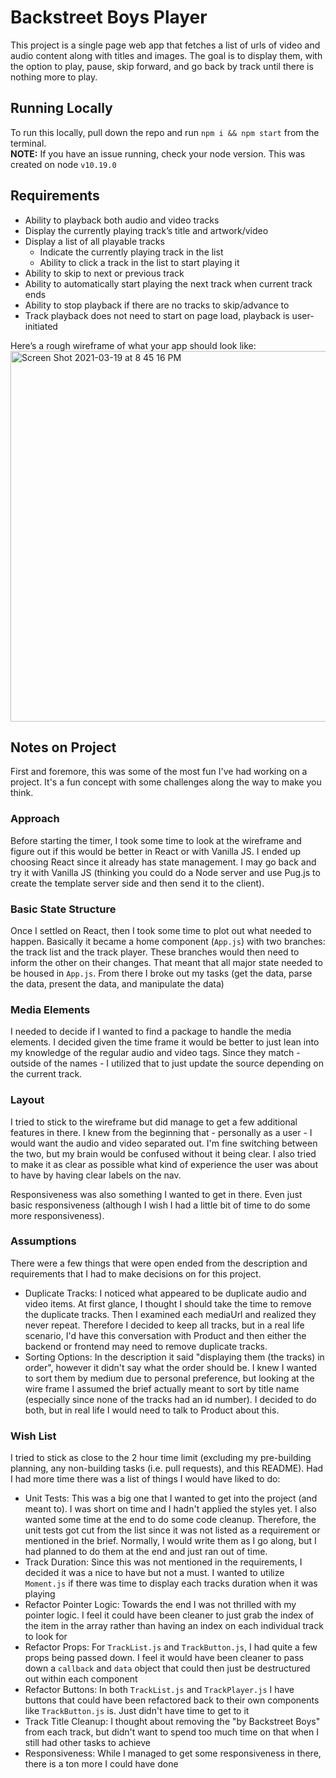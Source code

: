 # Backstreet Boys Player
This project is a single page web app that fetches a list of urls of video and audio content along with titles and images. The goal is to display them, with the option to play, pause, skip forward, and go back by track until there is nothing more to play.

## Running Locally
To run this locally, pull down the repo and run ```npm i && npm start``` from the terminal.<br />
**NOTE:** If you have an issue running, check your node version. This was created on node ```v10.19.0```

## Requirements
* Ability to playback both audio and video tracks
* Display the currently playing track’s title and artwork/video
* Display a list of all playable tracks
	* Indicate the currently playing track in the list
	* Ability to click a track in the list to start playing it
* Ability to skip to next or previous track
* Ability to automatically start playing the next track when current track ends
* Ability to stop playback if there are no tracks to skip/advance to
* Track playback does not need to start on page load, playback is user-initiated

Here’s a rough wireframe of what your app should look like:
<img width="593" alt="Screen Shot 2021-03-19 at 8 45 16 PM" src="https://user-images.githubusercontent.com/30905686/111854126-11628880-88f4-11eb-8370-af385957fc3c.png">

## Notes on Project
First and foremore, this was some of the most fun I've had working on a project. It's a fun concept with some challenges along the way to make you think.

### Approach
Before starting the timer, I took some time to look at the wireframe and figure out if this would be better in React or with Vanilla JS. I ended up choosing React since it already has state management. I may go back and try it with Vanilla JS (thinking you could do a Node server and use Pug.js to create the template server side and then send it to the client).

### Basic State Structure
Once I settled on React, then I took some time to plot out what needed to happen. Basically it became a home component (```App.js```) with two branches: the track list and the track player. These branches would then need to inform the other on their changes. That meant that all major state needed to be housed in ```App.js```. From there I broke out my tasks (get the data, parse the data, present the data, and manipulate the data)

### Media Elements
I needed to decide if I wanted to find a package to handle the media elements. I decided given the time frame it would be better to just lean into my knowledge of the regular audio and video tags. Since they match - outside of the names - I utilized that to just update the source depending on the current track.

### Layout
I tried to stick to the wireframe but did manage to get a few additional features in there. I knew from the beginning that - personally as a user - I would want the audio and video separated out. I'm fine switching between the two, but my brain would be confused without it being clear. I also tried to make it as clear as possible what kind of experience the user was about to have by having clear labels on the nav.

Responsiveness was also something I wanted to get in there. Even just basic responsiveness (although I wish I had a little bit of time to do some more responsiveness).

### Assumptions
There were a few things that were open ended from the description and requirements that I had to make decisions on for this project.
* Duplicate Tracks: I noticed what appeared to be duplicate audio and video items. At first glance, I thought I should take the time to remove the duplicate tracks. Then I examined each mediaUrl and realized they never repeat. Therefore I decided to keep all tracks, but in a real life scenario, I'd have this conversation with Product and then either the backend or frontend may need to remove duplicate tracks.
* Sorting Options: In the description it said "displaying them (the tracks) in order", however it didn't say what the order should be. I knew I wanted to sort them by medium due to personal preference, but looking at the wire frame I assumed the brief actually meant to sort by title name (especially since none of the tracks had an id number). I decided to do both, but in real life I would need to talk to Product about this.

### Wish List
I tried to stick as close to the 2 hour time limit (excluding my pre-building planning, any non-building tasks (i.e. pull requests), and this README). Had I had more time there was a list of things I would have liked to do:
* Unit Tests: This was a big one that I wanted to get into the project (and meant to). I was short on time and I hadn't applied the styles yet. I also wanted some time at the end to do some code cleanup. Therefore, the unit tests got cut from the list since it was not listed as a requirement or mentioned in the brief. Normally, I would write them as I go along, but I had planned to do them at the end and just ran out of time.
* Track Duration: Since this was not mentioned in the requirements, I decided it was a nice to have but not a must. I wanted to utilize ```Moment.js``` if there was time to display each tracks duration when it was playing
* Refactor Pointer Logic: Towards the end I was not thrilled with my pointer logic. I feel it could have been cleaner to just grab the index of the item in the array rather than having an index on each individual track to look for
* Refactor Props: For ```TrackList.js``` and ```TrackButton.js```, I had quite a few props being passed down. I feel it would have been cleaner to pass down a ```callback``` and ```data``` object that could then just be destructured out within each component
* Refactor Buttons: In both ```TrackList.js``` and ```TrackPlayer.js``` I have buttons that could have been refactored back to their own components like ```TrackButton.js``` is. Just didn't have time to get to it
* Track Title Cleanup: I thought about removing the "by Backstreet Boys" from each track, but didn't want to spend too much time on that when I still had other tasks to achieve
* Responsiveness: While I managed to get some responsiveness in there, there is a ton more I could have done
